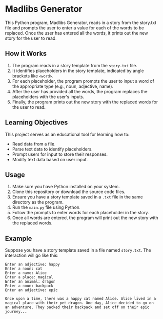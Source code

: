 # Madlibs Generator

This Python program, Madlibs Generator, reads in a story from the story.txt file and prompts the user to enter a value for each of the words to be replaced. Once the user has entered all the words, it prints out the new story for the user to read.

## How it Works

1. The program reads in a story template from the `story.txt` file.
2. It identifies placeholders in the story template, indicated by angle brackets like `<word>`.
3. For each placeholder, the program prompts the user to input a word of the appropriate type (e.g., noun, adjective, name).
4. After the user has provided all the words, the program replaces the placeholders with the user's inputs.
5. Finally, the program prints out the new story with the replaced words for the user to read.

## Learning Objectives
This project serves as an educational tool for learning how to:

- Read data from a file.
- Parse text data to identify placeholders.
- Prompt users for input to store their responses.
- Modify text data based on user input.

## Usage

1. Make sure you have Python installed on your system.
2. Clone this repository or download the source code files.
3. Ensure you have a story template saved in a `.txt` file in the same directory as the program.
4. Run the `main.py` file using Python.
5. Follow the prompts to enter words for each placeholder in the story.
6. Once all words are entered, the program will print out the new story with the replaced words.

## Example

Suppose you have a story template saved in a file named `story.txt`. The interaction will go like this:

```
Enter an adjective: happy
Enter a noun: cat
Enter a name: Alice
Enter a place: magical
Enter an animal: dragon
Enter a noun: backpack
Enter an adjective: epic

Once upon a time, there was a happy cat named Alice. Alice lived in a magical place with their pet dragon. One day, Alice decided to go on an adventure. They packed their backpack and set off on their epic journey...
```

